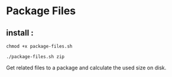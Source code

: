 # Package Files
## install :
```
chmod +x package-files.sh
```
```
./package-files.sh zip
```

Get related files to a package and calculate the used size on disk.
